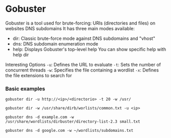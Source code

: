 # Gobuster 

Gobuster is a tool used for brute-forcing:
URIs (directories and files) on websites
DNS subdomains
It has three main modes available:
- dir: Classic brute-force mode against DNS subdomains and "vhost"
- dns: DNS subdomain enumeration mode
- help: Displays Gobuster's top-level help
You can show specific help with help dir

Interesting Options
`-u`: Defines the URL to evaluate
`-t`: Sets the number of concurrent threads
`-w`: Specifies the file containing a wordlist
`-x`: Defines the file extensions to search for

### Basic examples

```shell
gobuster dir -u http://<ip>/<directorio> -t 20 -w /usr/

gobuster dir -w /usr/share/dirb/worlists/common.txt -u <ip>

gobuster dns -d example.com -w /usr/share/wordlists/dirbuster/directory-list-2.3 small.txt

gobuster dns -d google.com -w ~/wordlists/subdomains.txt
```

